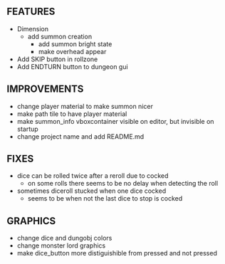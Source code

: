 ## FEATURES
- Dimension
    - add summon creation
        - add summon bright state
        - make overhead appear
- Add SKIP button in rollzone
- Add ENDTURN button to dungeon gui

## IMPROVEMENTS
- change player material to make summon nicer
- make path tile to have player material
- make summon_info vboxcontainer visible on editor, but invisible on startup
- change project name and add README.md

## FIXES
- dice can be rolled twice after a reroll due to cocked
    - on some rolls there seems to be no delay when detecting the roll
- sometimes diceroll stucked when one dice cocked
    - seems to be when not the last dice to stop is cocked

## GRAPHICS
- change dice and dungobj colors
- change monster lord graphics
- make dice_button more distiguishible from pressed and not pressed
